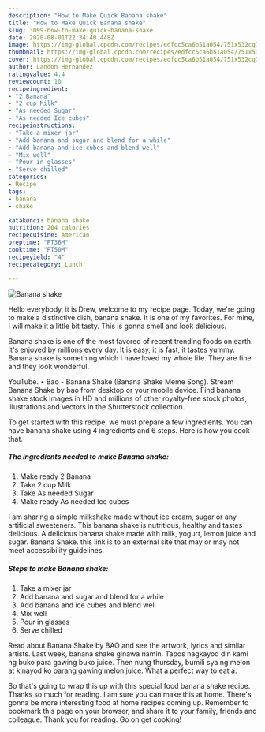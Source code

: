 ```yaml
---
description: "How to Make Quick Banana shake"
title: "How to Make Quick Banana shake"
slug: 3099-how-to-make-quick-banana-shake
date: 2020-08-01T22:34:40.448Z
image: https://img-global.cpcdn.com/recipes/edfcc5ca6b51a054/751x532cq70/banana-shake-recipe-main-photo.jpg
thumbnail: https://img-global.cpcdn.com/recipes/edfcc5ca6b51a054/751x532cq70/banana-shake-recipe-main-photo.jpg
cover: https://img-global.cpcdn.com/recipes/edfcc5ca6b51a054/751x532cq70/banana-shake-recipe-main-photo.jpg
author: Landon Hernandez
ratingvalue: 4.4
reviewcount: 10
recipeingredient:
- "2 Banana"
- "2 cup Milk"
- "As needed Sugar"
- "As needed Ice cubes"
recipeinstructions:
- "Take a mixer jar"
- "Add banana and sugar and blend for a while"
- "Add banana and ice cubes and blend well"
- "Mix well"
- "Pour in glasses"
- "Serve chilled"
categories:
- Recipe
tags:
- banana
- shake

katakunci: banana shake 
nutrition: 204 calories
recipecuisine: American
preptime: "PT36M"
cooktime: "PT50M"
recipeyield: "4"
recipecategory: Lunch

---
```



![Banana shake](https://img-global.cpcdn.com/recipes/edfcc5ca6b51a054/751x532cq70/banana-shake-recipe-main-photo.jpg)

Hello everybody, it is Drew, welcome to my recipe page. Today, we're going to make a distinctive dish, banana shake. It is one of my favorites. For mine, I will make it a little bit tasty. This is gonna smell and look delicious.

Banana shake is one of the most favored of recent trending foods on earth. It's enjoyed by millions every day. It is easy, it is fast, it tastes yummy. Banana shake is something which I have loved my whole life. They are fine and they look wonderful.

YouTube. • Bao - Banana Shake (Banana Shake Meme Song). Stream Banana Shake by bao from desktop or your mobile device. Find banana shake stock images in HD and millions of other royalty-free stock photos, illustrations and vectors in the Shutterstock collection.


To get started with this recipe, we must prepare a few ingredients. You can have banana shake using 4 ingredients and 6 steps. Here is how you cook that.

<!--inarticleads1-->

##### The ingredients needed to make Banana shake:

1. Make ready 2 Banana
1. Take 2 cup Milk
1. Take As needed Sugar
1. Make ready As needed Ice cubes


I am sharing a simple milkshake made without ice cream, sugar or any artificial sweeteners. This banana shake is nutritious, healthy and tastes delicious. A delicious banana shake made with milk, yogurt, lemon juice and sugar. Banana Shake. this link is to an external site that may or may not meet accessibility guidelines. 

<!--inarticleads2-->

##### Steps to make Banana shake:

1. Take a mixer jar
1. Add banana and sugar and blend for a while
1. Add banana and ice cubes and blend well
1. Mix well
1. Pour in glasses
1. Serve chilled


Read about Banana Shake by BAO and see the artwork, lyrics and similar artists. Last week, banana shake ginawa namin. Tapos nagkayod din kami ng buko para gawing buko juice. Then nung thursday, bumili sya ng melon at kinayod ko parang gawing melon juice. What a perfect way to eat a. 

So that's going to wrap this up with this special food banana shake recipe. Thanks so much for reading. I am sure you can make this at home. There's gonna be more interesting food at home recipes coming up. Remember to bookmark this page on your browser, and share it to your family, friends and colleague. Thank you for reading. Go on get cooking!
